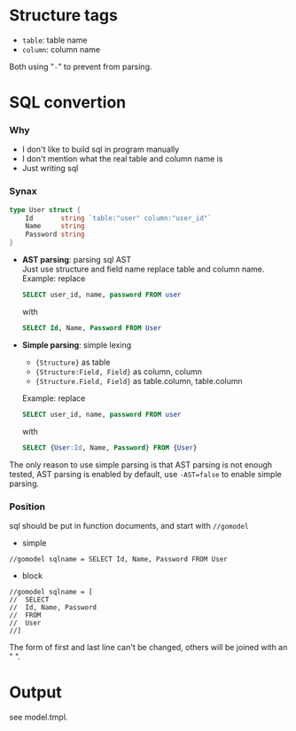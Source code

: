 # Structure tags
* `table`: table name
* `column`: column name

Both using "`-`" to prevent from parsing.

# SQL convertion
### Why
* I don't like to build sql in program manually
* I don't mention what the real table and column name is
* Just writing sql

### Synax
```Go
type User struct {
    Id       string `table:"user" column:"user_id"`
    Name     string
    Password string
}
```

* **AST parsing**: parsing sql AST  
    Just use structure and field name replace table and column name.
    Example: replace 
    ```sql
    SELECT user_id, name, password FROM user
    ```
    with 
    ```sql
    SELECT Id, Name, Password FROM User
    ```

* **Simple parsing**: simple lexing 
    + `{Structure}` as table 
    + `{Structure:Field, Field}` as column, column
    + `{Structure.Field, Field}` as table.column, table.column
    
    Example: replace 
    ```sql
    SELECT user_id, name, password FROM user
    ```
    with 
    ```sql 
    SELECT {User:Id, Name, Password} FROM {User}
    ```

The only reason to use simple parsing is that AST parsing is not enough tested, 
AST parsing is enabled by default, use `-AST=false` to enable simple parsing.

### Position
sql should be put in function documents, and start with `//gomodel `
* simple
```
//gomodel sqlname = SELECT Id, Name, Password FROM User
```

* block
```
//gomodel sqlname = [
//  SELECT
//  Id, Name, Password
//  FROM
//  User
//]
```
The form of first and last line can't be changed, others will be joined with an " ".

# Output
see model.tmpl.
